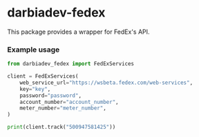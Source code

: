 # darbiadev-fedex

This package provides a wrapper for FedEx's API.

### Example usage

```python
from darbiadev_fedex import FedExServices

client = FedExServices(
    web_service_url="https://wsbeta.fedex.com/web-services",
    key="key",
    password="password",
    account_number="account_number",
    meter_number="meter_number",
)

print(client.track("500947581425"))
```
